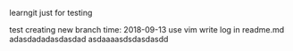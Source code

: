 learngit
just for testing

test creating new branch
time: 2018-09-13
use vim write log in readme.md
adasdadadasdasdad
asdaaaasdsdasdasdd

